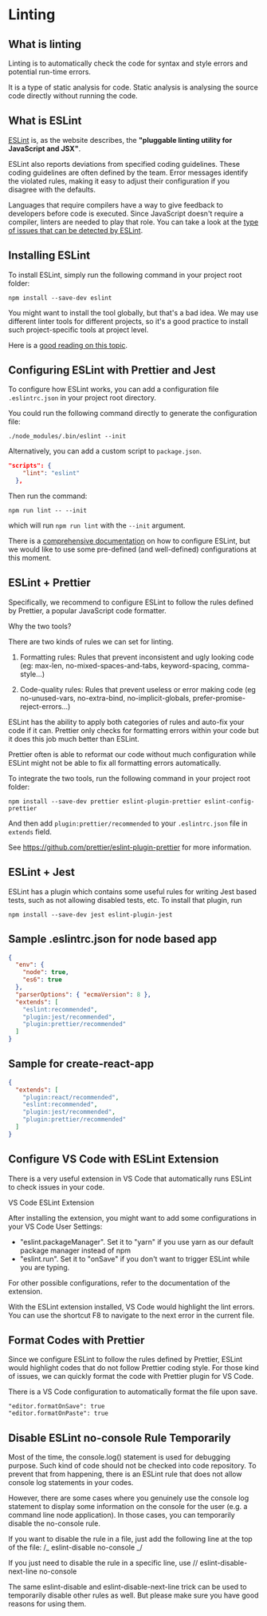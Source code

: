 # Linting

## What is linting

Linting is to automatically check the code for syntax and style errors and potential run-time errors.

It is a type of static analysis for code. Static analysis is analysing the source code directly without running the code.

## What is ESLint

[ESLint](https://eslint.org/) is, as the website describes, the **"pluggable linting utility for JavaScript and JSX"**.

ESLint also reports deviations from specified coding guidelines. These coding guidelines are often defined by the team. Error messages identify the violated rules, making it easy to adjust their configuration if you disagree with the defaults.

Languages that require compilers have a way to give feedback to developers before code is executed. Since JavaScript doesn't require a compiler, linters are needed to play that role.
You can take a look at the [type of issues that can be detected by ESLint](https://eslint.org/docs/rules/).

## Installing ESLint

To install ESLint, simply run the following command in your project root folder:

```
npm install --save-dev eslint
```

You might want to install the tool globally, but that's a bad idea. We may use different linter tools for different projects, so it's a good practice to install such project-specific tools at project level.

Here is a [good reading on this topic](http://ericlathrop.com/2017/05/the-problem-with-npm-install-global/).

## Configuring ESLint with Prettier and Jest

To configure how ESLint works, you can add a configuration file `.eslintrc.json` in your project root directory.

You could run the following command directly to generate the configuration file:

```
./node_modules/.bin/eslint --init
```

Alternatively, you can add a custom script to `package.json`.

```json
"scripts": {
    "lint": "eslint"
  },
```

Then run the command:

```
npm run lint -- --init
```

which will run `npm run lint` with the `--init` argument.

There is a [comprehensive documentation](https://eslint.org/docs/user-guide/configuring) on how to configure ESLint, but we would like to use some pre-defined (and well-defined) configurations at this moment.

## ESLint + Prettier

Specifically, we recommend to configure ESLint to follow the rules defined by Prettier, a popular JavaScript code formatter.

Why the two tools?

There are two kinds of rules we can set for linting.

1. Formatting rules: Rules that prevent inconsistent and ugly looking code (eg: max-len, no-mixed-spaces-and-tabs, keyword-spacing, comma-style…)

2. Code-quality rules: Rules that prevent useless or error making code (eg no-unused-vars, no-extra-bind, no-implicit-globals, prefer-promise-reject-errors…)

ESLint has the ability to apply both categories of rules and auto-fix your code if it can. Prettier only checks for formatting errors within your code but it does this job much better than ESLint.

Prettier often is able to reformat our code without much configuration while ESLint might not be able to fix all formatting errors automatically.

To integrate the two tools, run the following command in your project root folder:

```
npm install --save-dev prettier eslint-plugin-prettier eslint-config-prettier
```

And then add `plugin:prettier/recommended` to your `.eslintrc.json` file in `extends` field.

See https://github.com/prettier/eslint-plugin-prettier for more information.

## ESLint + Jest

ESLint has a plugin which contains some useful rules for writing Jest based tests, such as not allowing disabled tests, etc.
To install that plugin, run

```
npm install --save-dev jest eslint-plugin-jest
```

## Sample .eslintrc.json for node based app

```json
{
  "env": {
    "node": true,
    "es6": true
  },
  "parserOptions": { "ecmaVersion": 8 },
  "extends": [
    "eslint:recommended",
    "plugin:jest/recommended",
    "plugin:prettier/recommended"
  ]
}
```

## Sample for create-react-app

```json
{
  "extends": [
    "plugin:react/recommended",
    "eslint:recommended",
    "plugin:jest/recommended",
    "plugin:prettier/recommended"
  ]
}
```

## Configure VS Code with ESLint Extension

There is a very useful extension in VS Code that automatically runs ESLint to check issues in your code.

VS Code ESLint Extension

After installing the extension, you might want to add some configurations in your VS Code User Settings:

- "eslint.packageManager". Set it to "yarn" if you use yarn as our default package manager instead of npm
- "eslint.run". Set it to "onSave" if you don't want to trigger ESLint while you are typing.

For other possible configurations, refer to the documentation of the extension.

With the ESLint extension installed, VS Code would highlight the lint errors. You can use the shortcut F8 to navigate to the next error in the current file.

## Format Codes with Prettier

Since we configure ESLint to follow the rules defined by Prettier, ESLint would highlight codes that do not follow Prettier coding style.
For those kind of issues, we can quickly format the code with Prettier plugin for VS Code.

There is a VS Code configuration to automatically format the file upon save.

```
"editor.formatOnSave": true
"editor.formatOnPaste": true
```

## Disable ESLint no-console Rule Temporarily

Most of the time, the console.log() statement is used for debugging purpose. Such kind of code should not be checked into code repository. To prevent that from happening, there is an ESLint rule that does not allow console log statements in your codes.

However, there are some cases where you genuinely use the console log statement to display some information on the console for the user (e.g. a command line node application). In those cases, you can temporarily disable the no-console rule.

If you want to disable the rule in a file, just add the following line at the top of the file:
/_ eslint-disable no-console _/

If you just need to disable the rule in a specific line, use
// eslint-disable-next-line no-console

The same eslint-disable and eslint-disable-next-line trick can be used to temporarily disable other rules as well. But please make sure you have good reasons for using them.
